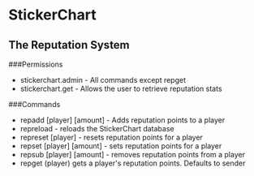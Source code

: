 StickerChart
============

The Reputation System
---------------------

###Permissions
* stickerchart.admin - All commands except repget
* stickerchart.get - Allows the user to retrieve reputation stats

###Commands
* repadd [player] [amount] - Adds reputation points to a player
* repreload - reloads the StickerChart database
* represet [player] - resets reputation points for a player
* repset [player] [amount] - sets reputation points for a player
* repsub [player] [amount] - removes reputation points from a player
* repget (player) gets a player's reputation points. Defaults to sender
